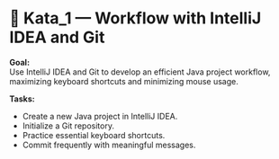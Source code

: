 # 🥋 Kata_1 — Workflow with IntelliJ IDEA and Git

**Goal:**  
Use IntelliJ IDEA and Git to develop an efficient Java project workflow, maximizing keyboard shortcuts and minimizing mouse usage.

**Tasks:**
- Create a new Java project in IntelliJ IDEA.
- Initialize a Git repository.
- Practice essential keyboard shortcuts.
- Commit frequently with meaningful messages.
